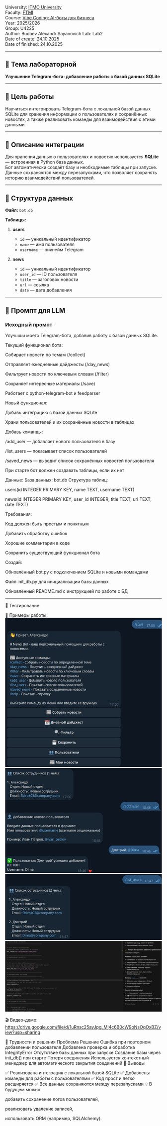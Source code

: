 University: [ITMO University](https://itmo.ru/ru/)  
Faculty: [FTMI](https://FTMI.itmo.ru)  
Course: [Vibe Coding: AI-боты для бизнеса](https://github.com/itmo-ict-faculty/vibe-coding-for-business)  
Year: 2025/2026  
Group: U4225  
Author: Budaev Alexandr Sayanovich
Lab: Lab2  
Date of create: 24.10.2025  
Date of finished: 24.10.2025  

---
## 🔹 Тема лабораторной
**Улучшение Telegram-бота: добавление работы с базой данных SQLite**

---

## 🔹 Цель работы
Научиться интегрировать Telegram-бота с локальной базой данных SQLite для хранения информации о пользователях и сохранённых новостях, а также реализовать команды для взаимодействия с этими данными.

---

## 🔹 Описание интеграции
Для хранения данных о пользователях и новостях используется **SQLite** — встроенная в Python база данных.  
Бот автоматически создаёт базу и необходимые таблицы при запуске.  
Данные сохраняются между перезапусками, что позволяет сохранять историю взаимодействий пользователей.

---

## 🔹 Структура данных

**Файл:** `bot.db`

**Таблицы:**
1. **users**  
   - `id` — уникальный идентификатор  
   - `name` — имя пользователя  
   - `username` — никнейм Telegram  

2. **news**  
   - `id` — уникальный идентификатор  
   - `user_id` — ID пользователя  
   - `title` — заголовок новости  
   - `url` — ссылка  
   - `date` — дата добавления  

---

## 🔹 Промпт для LLM

### Исходный промпт
Улучшши моего Telegram-бота, добавив работу с базой данных SQLite.

Текущий функционал бота:

Собирает новости по темам (/collect)

Отправляет ежедневные дайджесты (/day_news)

Фильтрует новости по ключевым словам (/filter)

Сохраняет интересные материалы (/save)

Работает с python-telegram-bot и feedparser

Новый функционал:

Добавь интеграцию с базой данных SQLite

Храни пользователей и их сохранённые новости в таблицах

Добавь команды:

/add_user — добавляет нового пользователя в базу

/list_users — показывает список пользователей

/saved_news — выводит список сохранённых новостей пользователя

При старте бот должен создавать таблицы, если их нет

Данные:
База данных: bot.db
Структура таблиц:

users(id INTEGER PRIMARY KEY, name TEXT, username TEXT)

news(id INTEGER PRIMARY KEY, user_id INTEGER, title TEXT, url TEXT, date TEXT)

Требования:

Код должен быть простым и понятным

Добавить обработку ошибок

Хорошие комментарии в коде

Сохранить существующий функционал бота

Создай:

Обновлённый bot.py с подключением SQLite и новыми командами

Файл init_db.py для инициализации базы данных

Обновлённый README.md с инструкцией по работе с БД


---
🔹 Тестирование

📸 Примеры работы:
![img.png](img.png)
![img_1.png](img_1.png)
![img_2.png](img_2.png)
![img_3.png](img_3.png)


🎬 Видео-демо: https://drive.google.com/file/d/1uRnsc25ayJpg_Mj4c6B0cW9oNsOqOxBZ/view?usp=sharing

🔹 Трудности и решения
Проблема	Решение
Ошибка при повторном добавлении пользователя	Добавлена проверка и обработка IntegrityError
Отсутствие базы данных при запуске	Создание базы через init_db() при старте
Потеря соединения	Используется контекстный менеджер для автоматического закрытия соединений
🔹 Выводы

✅ Реализована интеграция с локальной базой SQLite
✅ Добавлены команды для работы с пользователями
✅ Код прост и легко расширяется
✅ Все данные сохраняются между перезапусками
💡 В будущем можно:

добавить сохранение логов пользователей,

реализовать удаление записей,

использовать ORM (например, SQLAlchemy).